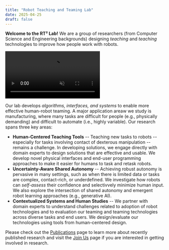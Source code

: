```yaml
---
title: "Robot Teaching and Teaming Lab"
date: 2025-04-25
draft: false
---
```


<b>Welcome to the RT² Lab!</b> We are a group of researchers (from Computer Science and Engineering backgrounds) designing <i>teaching</i> and <i>teaching</i> technologies
to improve how people work with robots.

<video autoplay loop muted playsinline style="max-width: 100%; height: auto;">
  <source src="/website_videos.mp4" type="video/mp4">
  Your browser does not support the video tag.
</video>

Our lab develops *algorithms, interfaces, and systems* to enable more effective human-robot teaming. A major application areaw we study is manufacturing, where many tasks are difficult for people (e.g., physically demanding) and difficult to automate (i.e., highly variable). Our research spans three key areas:
- **Human-Centered Teaching Tools** -- Teaching new tasks to robots -- especially for tasks involving contact of dexterous manipulation -- remains a challenge. In developing solutions, we engage directly with domain experts to design solutions that are effective and usable. We develop novel physical interfaces and end-user programming approaches to make it easier for humans to task and retask robots.
- **Uncertainty-Aware Shared Autonomy** -- Achieving robust autonomy is pervasive in many settings, such as when there is limited data or tasks are complex, contact-rich, or underdefined. We investigate how robots can *self-assess* their confidence and selectivvely minimize human input. We also explore the intersection of shared autonomy and emergent robot learning approaches (e.g., generative AI).
- **Contextualized Systems and Human Studies** -- We partner with domain experts to understand challenges related to adoption of robot technologies and to evaluation our teaming and teaming technologies across diverse tasks and end users. We design/evaluate our technologies using tools from human-centered design.

Please check out the [Publications](/publications/) page to learn more about recently published research and visit the [Join Us](/joinus/) page if you are interested in getting involved in research.




<!-- ### Recent News -->

